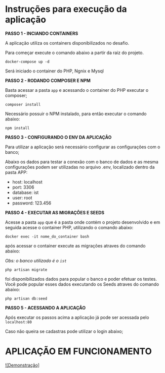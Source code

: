 # Instruções para execução da aplicação


**PASSO 1 - INCIANDO CONTAINERS**

A aplicação utiliza os containers disponibilizados no desafio. 

Para começar execute o comando abaixo a partir da raiz do projeto.

```
docker-compose up -d

```

Será iniciado o container do PHP, Ngnix e Mysql

**PASSO 2 - RODANDO COMPOSER E NPM**

Basta acessar a pasta `app` e acessando o container do PHP executar o composer;

```
composer install
```

Necessário possuir o NPM instalado, para então executar o comando abaixo:

```
npm install
```

**PASSO 3 - CONFIGURANDO O ENV DA APLICAÇÂO**

Para utilizar a aplicação será necessário configurar as configurações com o banco; 

Abaixo os dados para testar a conexão com o banco de dados e as mesma configurações podem ser utilizadas no arquivo .env, localizado dentro da pasta APP:

- host: localhost
- port: 3306
- database: ist
- user: root
- password: 123.456

**PASSO 4 - EXECUTAR AS MIGRAÇÔES E SEEDS**

Acesse a pasta `app` que é a pasta onde contém o projeto desenvolvido e em 
seguida acesse o container PHP, utilizando o comando abaixo:

```
docker exec -it nome_do_container bash
```

após acessar o container execute as migrações atraves do comando abaixo:

*Obs: o banco utilizado é o `ist`*

```
php artisan migrate
```

foi disponibilizados dados para popular o banco e poder efetuar os testes.
Você pode popular esses dados executando os Seeds atraves do comando abaixo:

```
php artisan db:seed
```

**PASSO 5 - ACESSANDO A APLICAÇÂO**

Após executar os passos acima a aplicação já pode ser acessada pelo `localhost:80`

Caso não queira se cadastras pode utilizar o login abaixo;


# APLICAÇÃO EM FUNCIONAMENTO

[![Demonstração]](https://youtu.be/SLydphgsf9g)